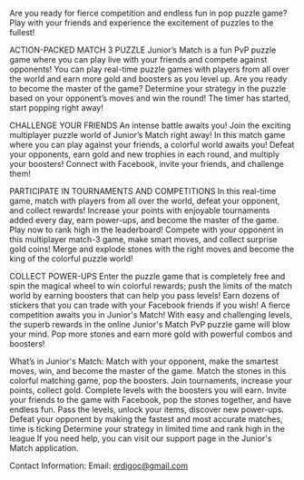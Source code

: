 Are you ready for fierce competition and endless fun in  pop puzzle game? Play with your friends and experience the excitement of puzzles to the fullest!

ACTION-PACKED MATCH 3 PUZZLE
Junior’s Match is a fun PvP puzzle game where you can play live with your friends and compete against opponents! You can play real-time puzzle games with players from all over the world and earn more gold and boosters as you level up. Are you ready to become the master of the game? Determine your strategy in the puzzle based on your opponent’s moves and win the round! The timer has started, start popping right away!

CHALLENGE YOUR FRIENDS
An intense battle awaits you! Join the exciting multiplayer puzzle world of Junior’s Match right away! In this match game where you can play against your friends, a colorful world awaits you! Defeat your opponents, earn gold and new trophies in each round, and multiply your boosters! Connect with Facebook, invite your friends, and challenge them!

PARTICIPATE IN TOURNAMENTS AND COMPETITIONS
In this real-time game, match with players from all over the world, defeat your opponent, and collect rewards! Increase your points with enjoyable tournaments added every day, earn power-ups, and become the master of the game. Play now to rank high in the leaderboard! Compete with your opponent in this multiplayer match-3 game, make smart moves, and collect surprise gold coins! Merge and explode stones with the right moves and become the king of the colorful puzzle world!

COLLECT POWER-UPS
Enter the puzzle game that is completely free and spin the magical wheel to win colorful rewards; push the limits of the match world by earning boosters that can help you pass levels! Earn dozens of stickers that you can trade with your Facebook friends if you wish! A fierce competition awaits you in Junior's Match! With easy and challenging levels, the superb rewards in the online Junior's Match PvP puzzle game will blow your mind. Pop more stones and earn more gold with powerful combos and boosters!

What’s in Junior's Match:
Match with your opponent, make the smartest moves, win, and become the master of the game.
Match the stones in this colorful matching game, pop the boosters.
Join tournaments, increase your points, collect gold.
Complete levels with the boosters you will earn.
Invite your friends to the game with Facebook, pop the stones together, and have endless fun.
Pass the levels, unlock your items, discover new power-ups.
Defeat your opponent by making the fastest and most accurate matches, time is ticking
Determine your strategy in limited time and rank high in the league
If you need help, you can visit our support page in the Junior's Match application.


Contact Information:
Email: erdigoc@gmail.com

